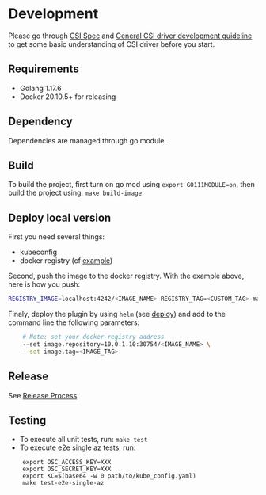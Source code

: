 # Development
Please go through [CSI Spec](https://github.com/container-storage-interface/spec/blob/master/spec.md) and [General CSI driver development guideline](https://kubernetes-csi.github.io/docs/introduction.html?highlight=Deve#development-and-deployment) to get some basic understanding of CSI driver before you start.

## Requirements
* Golang 1.17.6
* Docker 20.10.5+ for releasing

## Dependency
Dependencies are managed through go module. 

## Build
To build the project, first turn on go mod using `export GO111MODULE=on`, then build the project using: `make build-image`

## Deploy local version
First you need several things:
- kubeconfig
- docker registry (cf [example](https://github.com/outscale/osc-k8s-rke-cluster/tree/master/addons/docker-registry))

Second, push the image to the docker registry. With the example above, here is how you push:
```sh
REGISTRY_IMAGE=localhost:4242/<IMAGE_NAME> REGISTRY_TAG=<CUSTOM_TAG> make image-tag image-push
```

Finaly, deploy the plugin by using `helm` (see [deploy](deploy.md)) and add to the command line the following parameters:
```sh
    # Note: set your docker-registry address
    --set image.repository=10.0.1.10:30754/<IMAGE_NAME> \
	--set image.tag=<IMAGE_TAG>
```

## Release
See [Release Process](release.md)

##  Testing
* To execute all unit tests, run: `make test`
* To execute e2e single az tests, run: 
```
    export OSC_ACCESS_KEY=XXX
	export OSC_SECRET_KEY=XXX
	export KC=$(base64 -w 0 path/to/kube_config.yaml)
    make test-e2e-single-az
```
